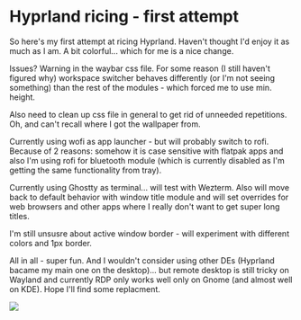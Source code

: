 # Hyprland ricing - first attempt

So here's my first attempt at ricing Hyprland. Haven't thought I'd enjoy it as much as I am. A bit colorful... which for me is a nice change.

Issues? Warning in the waybar css file. For some reason (I still haven't figured why) workspace switcher behaves differently (or I'm not seeing something) than the rest of the modules - which forced me to use min. height.

Also need to clean up css file in general to get rid of unneeded repetitions. Oh, and can't recall where I got the wallpaper from.

Currently using wofi as app launcher - but will probably switch to rofi. Because of 2 reasons: somehow it is case sensitive with flatpak apps and also I'm using rofi for bluetooth module (which is currently disabled as I'm getting the same functionality from tray).

Currently using Ghostty as terminal... will test with Wezterm. Also will move back to default behavior with window title module and will set overrides for web browsers and other apps where I really don't want to get super long titles.

I'm still unsusre about active window border - will experiment with different colors and 1px border.

All in all - super fun. And I wouldn't consider using other DEs (Hyprland bacame my main one on the desktop)... but remote desktop is still tricky on Wayland and currently RDP only works well only on Gnome (and almost well on KDE). Hope I'll find some replacment.

![](rice_v2.png)

